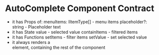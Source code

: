 # AutoComplete Component Contract

* it has Props of:
	menuItems: IItemType[] - menu items
	placeholder?: string - Placeholder text
* it has State
  value - selected value
  containItems - filtered items
* it has Functions
  setItems - filter items
  setValue - set selected value
* it always renders a <div> element, containing the rest of the component

